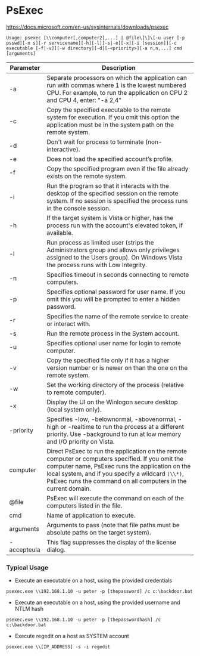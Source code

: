 # PsExec

https://docs.microsoft.com/en-us/sysinternals/downloads/psexec
```
Usage: psexec [\\computer[,computer2[,...] | @file\]\]\[-u user [-p psswd][-n s][-r servicename][-h][-l][-s|-e][-x][-i [session]][-c executable [-f|-v]][-w directory][-d][-<priority>][-a n,n,...] cmd [arguments]
```
Parameter |	Description
---       | ---
-a | Separate processors on which the application can run with commas where 1 is the lowest numbered CPU. For example, to run the application on CPU 2 and CPU 4, enter: "-a 2,4"
-c | Copy the specified executable to the remote system for execution. If you omit this option the application must be in the system path on the remote system.
-d | Don't wait for process to terminate (non-interactive).
-e | Does not load the specified account’s profile.
-f | Copy the specified program even if the file already exists on the remote system.
-i | Run the program so that it interacts with the desktop of the specified session on the remote system. If no session is specified the process runs in the console session.
-h | If the target system is Vista or higher, has the process run with the account's elevated token, if available.
-l | Run process as limited user (strips the Administrators group and allows only privileges assigned to the Users group). On Windows Vista the process runs with Low Integrity.
-n | Specifies timeout in seconds connecting to remote computers.
-p | Specifies optional password for user name. If you omit this you will be prompted to enter a hidden password.
-r | Specifies the name of the remote service to create or interact with.
-s | Run the remote process in the System account.
-u | Specifies optional user name for login to remote computer.
-v | Copy the specified file only if it has a higher version number or is newer on than the one on the remote system.
-w | Set the working directory of the process (relative to remote computer).
-x | Display the UI on the Winlogon secure desktop (local system only).
-priority | Specifies -low, -belownormal, -abovenormal, -high or -realtime to run the process at a different priority. Use -background to run at low memory and I/O priority on Vista.
computer | Direct PsExec to run the application on the remote computer or computers specified. If you omit the computer name, PsExec runs the application on the local system, and if you specify a wildcard `(\\*)`, PsExec runs the command on all computers in the current domain.
@file | PsExec will execute the command on each of the computers listed in the file.
cmd | Name of application to execute.
arguments | Arguments to pass (note that file paths must be absolute paths on the target system).
-accepteula | This flag suppresses the display of the license dialog.

### Typical Usage
* Execute an executable on a host, using the provided credentials
```
psexec.exe \\192.168.1.10 -u peter -p [thepassword] /c c:\backdoor.bat
```

* Execute an executable on a host, using the provided username and NTLM hash
```
psexec.exe \\192.168.1.10 -u peter -p [thepasswordhash] /c c:\backdoor.bat
```

* Execute regedit on a host as SYSTEM account
```
psexec.exe \\[IP_ADDRESS] -s -i regedit
```
